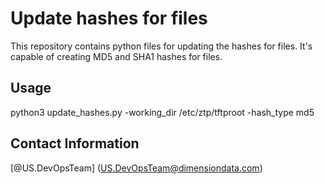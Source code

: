 # Update hashes for files
This repository contains python files for updating the hashes for files. 
It's capable of creating MD5 and SHA1 hashes for files.

## Usage
python3 update_hashes.py -working_dir /etc/ztp/tftproot -hash_type md5

## Contact Information
[@US.DevOpsTeam] (US.DevOpsTeam@dimensiondata.com)